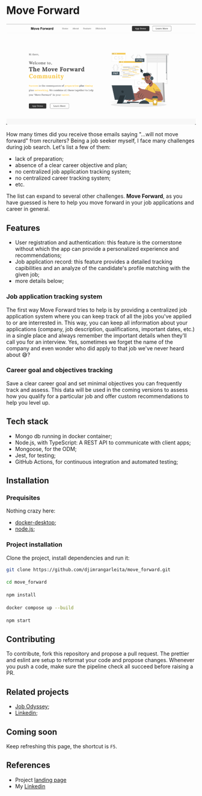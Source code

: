 # Move Forward

![Landing page](./landing-page.png)

How many times did you receive those emails saying "...will not move forward" from recruiters? Being a job seeker myself, I face many challenges during job search. Let's list a few of them:

- lack of preparation;
- absence of a clear career objective and plan;
- no centralized job application tracking system;
- no centralized career tracking system;
- etc.

The list can expand to several other challenges. **Move Forward**, as you have guessed is here to help you move forward in your job applications and career in general.

## Features

- User registration and authentication: this feature is the cornerstone without which the app can provide a personalized experience and recommendations;
- Job application record: this feature provides a detailed tracking capibilities and an analyze of the candidate's profile matching with the given job;
- more details below;

### Job application tracking system

The first way Move Forward tries to help is by providing a centralized job application system where you can keep track of all the jobs you've applied to or are interrested in. This way, you can keep all information about your applications (company, job description, qualifications, important dates, etc.) in a single place and always remember the important details when they'll call you for an interview. Yes, sometimes we forget the name of the company and even wonder who did apply to that job we've never heard about 😅?

### Career goal and objectives tracking

Save a clear career goal and set minimal objectives you can frequently track and assess. This data will be used in the coming versions to assess how you qualify for a particular job and offer custom recommendations to help you level up.

## Tech stack

- Mongo db running in docker container;
- Node.js, with TypeScript: A REST API to communicate with client apps;
- Mongoose, for the ODM;
- Jest, for testing;
- GitHub Actions, for continuous integration and automated testing;

## Installation

### Prequisites

Nothing crazy here:

- [docker-desktop](https://docs.docker.com/get-docker/);
- [node.js](https://nodejs.org/en);

### Project installation

Clone the project, install dependencies and run it:

```bash
git clone https://github.com/djimrangarleita/move_forward.git

cd move_forward

npm install

docker compose up --build

npm start
```

## Contributing

To contribute, fork this repository and propose a pull request. The prettier and eslint are setup to reformat your code and propose changes. Whenever you push a code, make sure the pipeline check all succeed before raising a PR.

## Related projects

- [Job Odyssey](https://github.com/christopherchoe/jobodyssey_hbtn);
- [Linkedin](https://www.linkedin.com/feed/);

## Coming soon

Keep refreshing this page, the shortcut is `F5`.

## References

- Project [landing page](https://djimrangarleita.github.io/move-forward-lp/)
- My [Linkedin](https://www.linkedin.com/in/djimra-ngarleita/)
